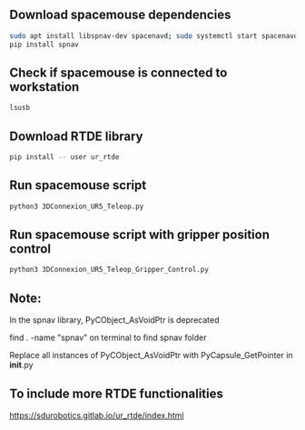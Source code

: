 ## Download spacemouse dependencies 

```bash
sudo apt install libspnav-dev spacenavd; sudo systemctl start spacenavd
pip install spnav
```

## Check if spacemouse is connected to workstation
```bash
lsusb 
```

## Download RTDE library 
```bash
pip install -- user ur_rtde 
```

## Run spacemouse script 
```bash
python3 3DConnexion_UR5_Teleop.py
```

## Run spacemouse script with gripper position control 
```bash
python3 3DConnexion_UR5_Teleop_Gripper_Control.py
```

## Note:
In the spnav library, PyCObject_AsVoidPtr is deprecated 

find . -name "spnav" on terminal to find spnav folder 

Replace all instances of PyCObject_AsVoidPtr with PyCapsule_GetPointer in __init__.py 

## To include more RTDE functionalities
https://sdurobotics.gitlab.io/ur_rtde/index.html
